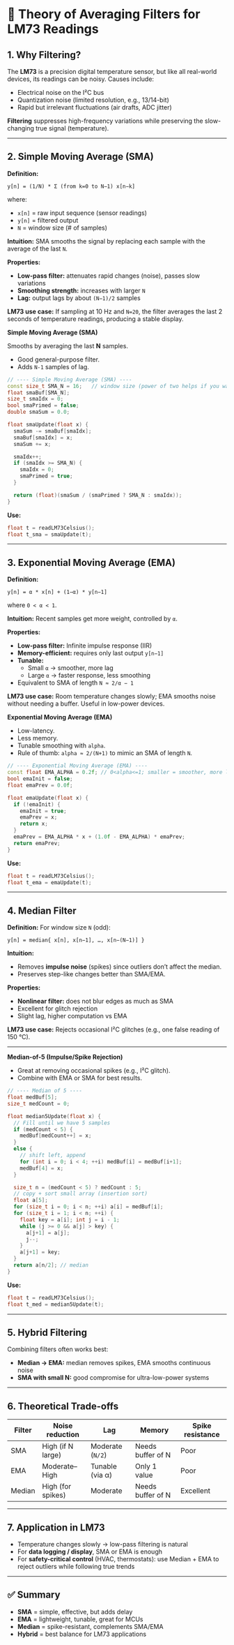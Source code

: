 # 📖 Theory of Averaging Filters for LM73 Readings

## 1. Why Filtering?
The **LM73** is a precision digital temperature sensor, but like all real-world devices, its readings can be noisy. Causes include:
- Electrical noise on the I²C bus  
- Quantization noise (limited resolution, e.g., 13/14-bit)  
- Rapid but irrelevant fluctuations (air drafts, ADC jitter)  

**Filtering** suppresses high-frequency variations while preserving the slow-changing true signal (temperature).

---

## 2. Simple Moving Average (SMA)

**Definition:**

```
y[n] = (1/N) * Σ (from k=0 to N−1) x[n−k]
```

where:
- `x[n]` = raw input sequence (sensor readings)  
- `y[n]` = filtered output  
- `N` = window size (# of samples)  

**Intuition:** SMA smooths the signal by replacing each sample with the average of the last `N`.  

**Properties:**
- **Low-pass filter:** attenuates rapid changes (noise), passes slow variations  
- **Smoothing strength:** increases with larger `N`  
- **Lag:** output lags by about `(N−1)/2` samples  

**LM73 use case:** If sampling at 10 Hz and `N=20`, the filter averages the last 2 seconds of temperature readings, producing a stable display.

**Simple Moving Average (SMA)**

Smooths by averaging the last **N** samples.  
- Good general-purpose filter.  
- Adds `N-1` samples of lag.  

```cpp
// ---- Simple Moving Average (SMA) ----
const size_t SMA_N = 16;   // window size (power of two helps if you want bit-shifts)
float smaBuf[SMA_N];
size_t smaIdx = 0;
bool smaPrimed = false;
double smaSum = 0.0;

float smaUpdate(float x) {
  smaSum -= smaBuf[smaIdx];
  smaBuf[smaIdx] = x;
  smaSum += x;

  smaIdx++;
  if (smaIdx >= SMA_N) { 
    smaIdx = 0; 
    smaPrimed = true; 
  }

  return (float)(smaSum / (smaPrimed ? SMA_N : smaIdx));
}
```

**Use:**
```cpp
float t = readLM73Celsius();
float t_sma = smaUpdate(t);
```

---


## 3. Exponential Moving Average (EMA)

**Definition:**

```
y[n] = α * x[n] + (1−α) * y[n−1]
```

where `0 < α < 1`.

**Intuition:** Recent samples get more weight, controlled by `α`.  

**Properties:**
- **Low-pass filter:** Infinite impulse response (IIR)  
- **Memory-efficient:** requires only last output `y[n−1]`  
- **Tunable:**  
  - Small `α` → smoother, more lag  
  - Large `α` → faster response, less smoothing  
- Equivalent to SMA of length `N ≈ 2/α − 1`  

**LM73 use case:** Room temperature changes slowly; EMA smooths noise without needing a buffer. Useful in low-power devices.

**Exponential Moving Average (EMA)**

- Low-latency.  
- Less memory.  
- Tunable smoothing with `alpha`.  
- Rule of thumb: `alpha ≈ 2/(N+1)` to mimic an SMA of length `N`.  

```cpp
// ---- Exponential Moving Average (EMA) ----
const float EMA_ALPHA = 0.2f; // 0<alpha<=1; smaller = smoother, more lag
bool emaInit = false;
float emaPrev = 0.0f;

float emaUpdate(float x) {
  if (!emaInit) { 
    emaInit = true; 
    emaPrev = x; 
    return x; 
  }
  emaPrev = EMA_ALPHA * x + (1.0f - EMA_ALPHA) * emaPrev;
  return emaPrev;
}
```

**Use:**
```cpp
float t = readLM73Celsius();
float t_ema = emaUpdate(t);
```

---


## 4. Median Filter

**Definition:** For window size `N` (odd):

```
y[n] = median{ x[n], x[n−1], …, x[n−(N−1)] }
```

**Intuition:**  
- Removes **impulse noise** (spikes) since outliers don’t affect the median.  
- Preserves step-like changes better than SMA/EMA.  

**Properties:**
- **Nonlinear filter:** does not blur edges as much as SMA  
- Excellent for glitch rejection  
- Slight lag, higher computation vs EMA  

**LM73 use case:** Rejects occasional I²C glitches (e.g., one false reading of 150 °C).

---
**Median-of-5 (Impulse/Spike Rejection)**

- Great at removing occasional spikes (e.g., I²C glitch).  
- Combine with EMA or SMA for best results.  

```cpp
// ---- Median of 5 ----
float medBuf[5];
size_t medCount = 0;

float median5Update(float x) {
  // Fill until we have 5 samples
  if (medCount < 5) { 
    medBuf[medCount++] = x; 
  }
  else {
    // shift left, append
    for (int i = 0; i < 4; ++i) medBuf[i] = medBuf[i+1];
    medBuf[4] = x;
  }

  size_t n = (medCount < 5) ? medCount : 5;
  // copy + sort small array (insertion sort)
  float a[5];
  for (size_t i = 0; i < n; ++i) a[i] = medBuf[i];
  for (size_t i = 1; i < n; ++i) {
    float key = a[i]; int j = i - 1;
    while (j >= 0 && a[j] > key) { 
      a[j+1] = a[j]; 
      j--; 
    }
    a[j+1] = key;
  }
  return a[n/2]; // median
}
```

**Use:**
```cpp
float t = readLM73Celsius();
float t_med = median5Update(t);
```

---

## 5. Hybrid Filtering
Combining filters often works best:
- **Median → EMA:** median removes spikes, EMA smooths continuous noise  
- **SMA with small N:** good compromise for ultra-low-power systems  

---

## 6. Theoretical Trade-offs

| Filter  | Noise reduction        | Lag                 | Memory            | Spike resistance |
|---------|------------------------|---------------------|------------------|-----------------|
| SMA     | High (if N large)      | Moderate (`N/2`)    | Needs buffer of N | Poor            |
| EMA     | Moderate–High          | Tunable (via α)     | Only 1 value      | Poor            |
| Median  | High (for spikes)      | Moderate            | Needs buffer of N | Excellent       |

---

## 7. Application in LM73

- Temperature changes slowly → low-pass filtering is natural  
- For **data logging / display**, SMA or EMA is enough  
- For **safety-critical control** (HVAC, thermostats): use Median + EMA to reject outliers while following true trends  

---

## ✅ Summary
- **SMA** = simple, effective, but adds delay  
- **EMA** = lightweight, tunable, great for MCUs  
- **Median** = spike-resistant, complements SMA/EMA  
- **Hybrid** = best balance for LM73 applications  

